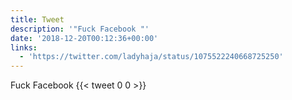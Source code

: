 ```yaml
---
title: Tweet
description: '"Fuck Facebook "'
date: '2018-12-20T00:12:36+00:00'
links:
  - 'https://twitter.com/ladyhaja/status/1075522240668725250'
---
```

Fuck Facebook 
      {{< tweet 0 0 >}}
    
